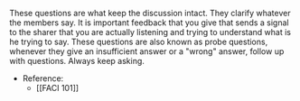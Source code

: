 These questions are what keep the discussion intact. They clarify whatever the members say. It is important feedback that you give that sends a signal to the sharer that you are actually listening and trying to understand what is he trying to say. These questions are also known as probe questions, whenever they give an insufficient answer or a "wrong" answer, follow up with questions. Always keep asking.

- Reference:
	- [[FACI 101]]
